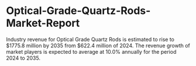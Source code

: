 # Optical-Grade-Quartz-Rods-Market-Report
Industry revenue for Optical Grade Quartz Rods is estimated to rise to $1775.8 million by 2035 from $622.4 million of 2024. The revenue growth of market players is expected to average at 10.0% annually for the period 2024 to 2035.
